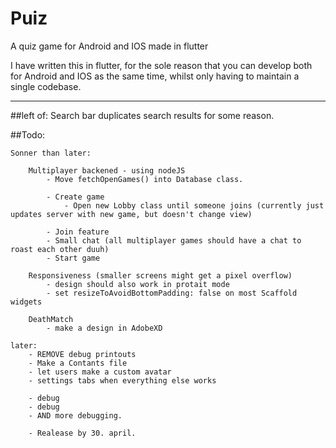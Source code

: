 # Puiz 
A quiz game for Android and IOS made in flutter

I have written this in flutter, for the sole reason that you can develop both for Android and IOS as the same time,
whilst only having to maintain a single codebase. 

----
##left of:
    Search bar duplicates search results for some reason. 

##Todo:

    Sonner than later:

        Multiplayer backened - using nodeJS
            - Move fetchOpenGames() into Database class.

            - Create game 
                - Open new Lobby class until someone joins (currently just updates server with new game, but doesn't change view)

            - Join feature 
            - Small chat (all multiplayer games should have a chat to roast each other duuh)
            - Start game

        Responsiveness (smaller screens might get a pixel overflow)
            - design should also work in protait mode
            - set resizeToAvoidBottomPadding: false on most Scaffold widgets

        DeathMatch
            - make a design in AdobeXD

    later:
        - REMOVE debug printouts
        - Make a Contants file
        - let users make a custom avatar
        - settings tabs when everything else works

        - debug
        - debug
        - AND more debugging.

        - Realease by 30. april.




